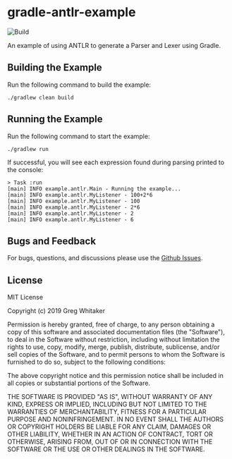 # gradle-antlr-example
![Build](https://github.com/gregwhitaker/gradle-antlr-example/workflows/Build/badge.svg)

An example of using ANTLR to generate a Parser and Lexer using Gradle.

## Building the Example
Run the following command to build the example:

    ./gradlew clean build
    
## Running the Example
Run the following command to start the example:

    ./gradlew run
    
If successful, you will see each expression found during parsing printed to the console:

    > Task :run
    [main] INFO example.antlr.Main - Running the example...
    [main] INFO example.antlr.MyListener - 100+2*6
    [main] INFO example.antlr.MyListener - 100
    [main] INFO example.antlr.MyListener - 2*6
    [main] INFO example.antlr.MyListener - 2
    [main] INFO example.antlr.MyListener - 6
    
## Bugs and Feedback
For bugs, questions, and discussions please use the [Github Issues](https://github.com/totopoloco/antlr4_sample/issues).

## License
MIT License

Copyright (c) 2019 Greg Whitaker

Permission is hereby granted, free of charge, to any person obtaining a copy
of this software and associated documentation files (the "Software"), to deal
in the Software without restriction, including without limitation the rights
to use, copy, modify, merge, publish, distribute, sublicense, and/or sell
copies of the Software, and to permit persons to whom the Software is
furnished to do so, subject to the following conditions:

The above copyright notice and this permission notice shall be included in all
copies or substantial portions of the Software.

THE SOFTWARE IS PROVIDED "AS IS", WITHOUT WARRANTY OF ANY KIND, EXPRESS OR
IMPLIED, INCLUDING BUT NOT LIMITED TO THE WARRANTIES OF MERCHANTABILITY,
FITNESS FOR A PARTICULAR PURPOSE AND NONINFRINGEMENT. IN NO EVENT SHALL THE
AUTHORS OR COPYRIGHT HOLDERS BE LIABLE FOR ANY CLAIM, DAMAGES OR OTHER
LIABILITY, WHETHER IN AN ACTION OF CONTRACT, TORT OR OTHERWISE, ARISING FROM,
OUT OF OR IN CONNECTION WITH THE SOFTWARE OR THE USE OR OTHER DEALINGS IN THE
SOFTWARE.
